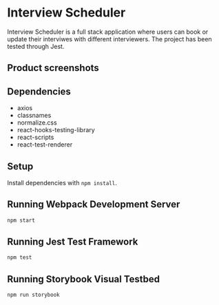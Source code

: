 # Interview Scheduler
Interview Scheduler is a full stack application where users can book or update their interviwes with different interviewers. 
The project has been tested through Jest.

## Product screenshots


## Dependencies
- axios
- classnames
- normalize.css
- react-hooks-testing-library
- react-scripts
- react-test-renderer

## Setup

Install dependencies with `npm install`.

## Running Webpack Development Server

```sh
npm start
```

## Running Jest Test Framework

```sh
npm test
```

## Running Storybook Visual Testbed

```sh
npm run storybook
```
